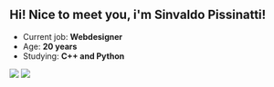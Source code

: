 ## Hi! Nice to meet you, i'm Sinvaldo Pissinatti!
<ul>
  <li>Current job: <strong>Webdesigner</strong></li>
  <li>Age: <strong>20 years</strong></li>
  <li>Studying: <strong>C++ and Python</strong></li>
</ul>

<div>
  <img src="https://github-readme-stats.vercel.app/api?username=sinvaldodev&show_icons=true&theme=dark">
  <img src="https://github-readme-stats.vercel.app/api/top-langs/?username=anuraghazra&layout=compact">
</div>
